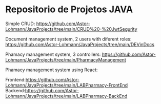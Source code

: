 # Repositorio de Projetos JAVA


Simple CRUD:
https://github.com/Astor-Lohmann/JavaProjects/tree/main/CRUD%20-%20JwtSegurity


Document management system, 2 users with diferent roles:
https://github.com/Astor-Lohmann/JavaProjects/tree/main/DEVinDocs


Phamacy management system, 3 controllers:
https://github.com/Astor-Lohmann/JavaProjects/tree/main/PharmacyManagement


Phamacy management system using React:

Frontend:https://github.com/Astor-Lohmann/JavaProjects/tree/main/LABPharmacy-FrontEnd
Backend:https://github.com/Astor-Lohmann/JavaProjects/tree/main/LABPharmacy-BackEnd
